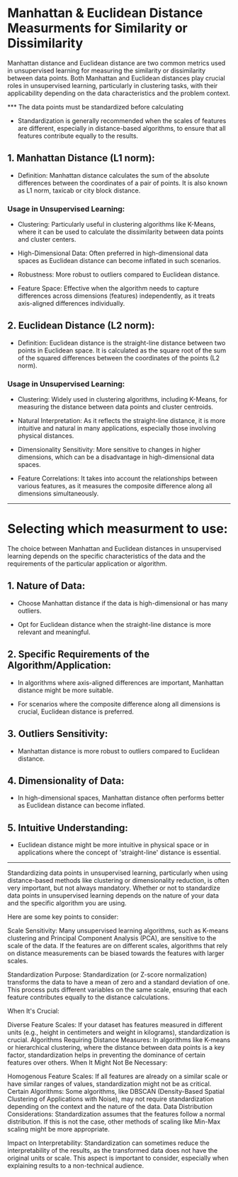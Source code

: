 # Manhattan & Euclidean Distance Measurments for Similarity or Dissimilarity


Manhattan distance and Euclidean distance are two common metrics used in unsupervised learning for measuring the similarity or dissimilarity between data points. Both Manhattan and Euclidean distances play crucial roles in unsupervised learning, particularly in clustering tasks, with their applicability depending on the data characteristics and the problem context.

*** The data points must be standardized before calculating 
- Standardization is generally recommended when the scales of features are different, especially in distance-based algorithms, to ensure that all features contribute equally to the results.

## 1. Manhattan Distance (L1 norm):

- Definition: Manhattan distance calculates the sum of the absolute differences between the coordinates of a pair of points. It is also known as L1 norm, taxicab or city block distance.

### Usage in Unsupervised Learning:

- Clustering: Particularly useful in clustering algorithms like K-Means, where it can be used to calculate the dissimilarity between data points and cluster centers.

- High-Dimensional Data: Often preferred in high-dimensional data spaces as Euclidean distance can become inflated in such scenarios.

- Robustness: More robust to outliers compared to Euclidean distance.

- Feature Space: Effective when the algorithm needs to capture differences across dimensions (features) independently, as it treats axis-aligned differences individually.


## 2. Euclidean Distance (L2 norm):

- Definition: Euclidean distance is the straight-line distance between two points in Euclidean space. It is calculated as the square root of the sum of the squared differences between the coordinates of the points (L2 norm).

### Usage in Unsupervised Learning:

- Clustering: Widely used in clustering algorithms, including K-Means, for measuring the distance between data points and cluster centroids.

- Natural Interpretation: As it reflects the straight-line distance, it is more intuitive and natural in many applications, especially those involving physical distances.

- Dimensionality Sensitivity: More sensitive to changes in higher dimensions, which can be a disadvantage in high-dimensional data spaces.

- Feature Correlations: It takes into account the relationships between various features, as it measures the composite difference along all dimensions simultaneously.

--- 

# Selecting which measurment to use:

The choice between Manhattan and Euclidean distances in unsupervised learning depends on the specific characteristics of the data and the requirements of the particular application or algorithm.



## 1. Nature of Data:

- Choose Manhattan distance if the data is high-dimensional or has many outliers.

- Opt for Euclidean distance when the straight-line distance is more relevant and meaningful.

## 2. Specific Requirements of the Algorithm/Application:

 - In algorithms where axis-aligned differences are important, Manhattan distance might be more suitable.

- For scenarios where the composite difference along all dimensions is crucial, Euclidean distance is preferred.

## 3. Outliers Sensitivity:

- Manhattan distance is more robust to outliers compared to Euclidean distance.

## 4. Dimensionality of Data:

- In high-dimensional spaces, Manhattan distance often performs better as Euclidean distance can become inflated.

## 5. Intuitive Understanding:

- Euclidean distance might be more intuitive in physical space or in applications where the concept of 'straight-line' distance is essential.

---


Standardizing data points in unsupervised learning, particularly when using distance-based methods like clustering or dimensionality reduction, is often very important, but not always mandatory. Whether or not to standardize data points in unsupervised learning depends on the nature of your data and the specific algorithm you are using. 


Here are some key points to consider:

Scale Sensitivity: Many unsupervised learning algorithms, such as K-means clustering and Principal Component Analysis (PCA), are sensitive to the scale of the data. If the features are on different scales, algorithms that rely on distance measurements can be biased towards the features with larger scales.

Standardization Purpose: Standardization (or Z-score normalization) transforms the data to have a mean of zero and a standard deviation of one. This process puts different variables on the same scale, ensuring that each feature contributes equally to the distance calculations.

When It's Crucial:

Diverse Feature Scales: If your dataset has features measured in different units (e.g., height in centimeters and weight in kilograms), standardization is crucial.
Algorithms Requiring Distance Measures: In algorithms like K-means or hierarchical clustering, where the distance between data points is a key factor, standardization helps in preventing the dominance of certain features over others.
When It Might Not Be Necessary:

Homogenous Feature Scales: If all features are already on a similar scale or have similar ranges of values, standardization might not be as critical.
Certain Algorithms: Some algorithms, like DBSCAN (Density-Based Spatial Clustering of Applications with Noise), may not require standardization depending on the context and the nature of the data.
Data Distribution Considerations: Standardization assumes that the features follow a normal distribution. If this is not the case, other methods of scaling like Min-Max scaling might be more appropriate.

Impact on Interpretability: Standardization can sometimes reduce the interpretability of the results, as the transformed data does not have the original units or scale. This aspect is important to consider, especially when explaining results to a non-technical audience.


